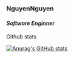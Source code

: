 ### NguyenNguyen
#### _Software Enginner_

Github stats

[![Anurag's GitHub stats](https://github-readme-stats.vercel.app/api?username=thanhnguyennguyen&show_icons=true&theme=radical&count_private=true)](https://github.com/thanhnguyennguyen)


